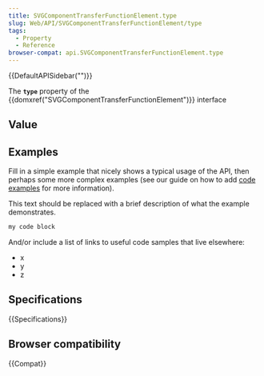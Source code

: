 ```yaml
---
title: SVGComponentTransferFunctionElement.type
slug: Web/API/SVGComponentTransferFunctionElement/type
tags:
  - Property
  - Reference
browser-compat: api.SVGComponentTransferFunctionElement.type
---
```

{{DefaultAPISidebar("")}}

The **`type`** property of the {{domxref("SVGComponentTransferFunctionElement")}} interface 

## Value



## Examples

Fill in a simple example that nicely shows a typical usage of the API, then perhaps some more complex examples (see our guide on how to add [code examples](/en-US/docs/MDN/Contribute/Structures/Code_examples) for more information).

This text should be replaced with a brief description of what the example demonstrates.

```js
my code block
```

And/or include a list of links to useful code samples that live elsewhere:

*   x
*   y
*   z

## Specifications

{{Specifications}}

## Browser compatibility

{{Compat}}


